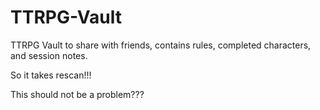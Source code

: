 # TTRPG-Vault
 TTRPG Vault to share with friends, contains rules, completed characters, and session notes.

So it takes rescan!!!


This should not be a problem???